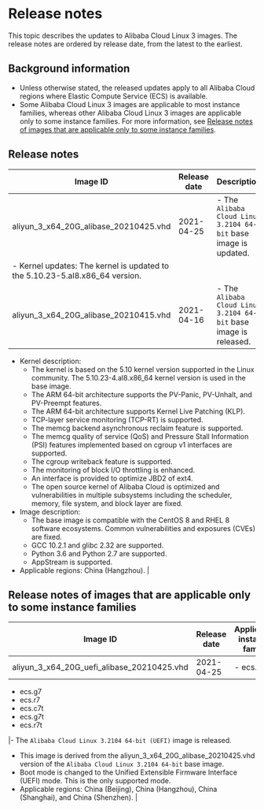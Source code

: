# Release notes

This topic describes the updates to Alibaba Cloud Linux 3 images. The release notes are ordered by release date, from the latest to the earliest.

## Background information

-   Unless otherwise stated, the released updates apply to all Alibaba Cloud regions where Elastic Compute Service \(ECS\) is available.
-   Some Alibaba Cloud Linux 3 images are applicable to most instance families, whereas other Alibaba Cloud Linux 3 images are applicable only to some instance families. For more information, see [Release notes of images that are applicable only to some instance families](#section_gb2_fnv_vbn).

## Release notes

|Image ID|Release date|Description|
|--------|------------|-----------|
|aliyun\_3\_x64\_20G\_alibase\_20210425.vhd|2021-04-25|-   The `Alibaba Cloud Linux 3.2104 64-bit` base image is updated.
-   Kernel updates: The kernel is updated to the 5.10.23-5.al8.x86\_64 version. |
|aliyun\_3\_x64\_20G\_alibase\_20210415.vhd|2021-04-16|-   The `Alibaba Cloud Linux 3.2104 64-bit` base image is released.
-   Kernel description:
    -   The kernel is based on the 5.10 kernel version supported in the Linux community. The 5.10.23-4.al8.x86\_64 kernel version is used in the base image.
    -   The ARM 64-bit architecture supports the PV-Panic, PV-Unhalt, and PV-Preempt features.
    -   The ARM 64-bit architecture supports Kernel Live Patching \(KLP\).
    -   TCP-layer service monitoring \(TCP-RT\) is supported.
    -   The memcg backend asynchronous reclaim feature is supported.
    -   The memcg quality of service \(QoS\) and Pressure Stall Information \(PSI\) features implemented based on cgroup v1 interfaces are supported.
    -   The cgroup writeback feature is supported.
    -   The monitoring of block I/O throttling is enhanced.
    -   An interface is provided to optimize JBD2 of ext4.
    -   The open source kernel of Alibaba Cloud is optimized and vulnerabilities in multiple subsystems including the scheduler, memory, file system, and block layer are fixed.
-   Image description:
    -   The base image is compatible with the CentOS 8 and RHEL 8 software ecosystems. Common vulnerabilities and exposures \(CVEs\) are fixed.
    -   GCC 10.2.1 and glibc 2.32 are supported.
    -   Python 3.6 and Python 2.7 are supported.
    -   AppStream is supported.
-   Applicable regions: China \(Hangzhou\). |

## Release notes of images that are applicable only to some instance families

|Image ID|Release date|Applicable instance family|Description|
|--------|------------|--------------------------|-----------|
|aliyun\_3\_x64\_20G\_uefi\_alibase\_20210425.vhd|2021-04-25|-   ecs.c7
-   ecs.g7
-   ecs.r7
-   ecs.c7t
-   ecs.g7t
-   ecs.r7t

|-   The `Alibaba Cloud Linux 3.2104 64-bit (UEFI)` image is released.
-   This image is derived from the aliyun\_3\_x64\_20G\_alibase\_20210425.vhd version of the `Alibaba Cloud Linux 3.2104 64-bit` base image.
-   Boot mode is changed to the Unified Extensible Firmware Interface \(UEFI\) mode. This is the only supported mode.
-   Applicable regions: China \(Beijing\), China \(Hangzhou\), China \(Shanghai\), and China \(Shenzhen\). |


